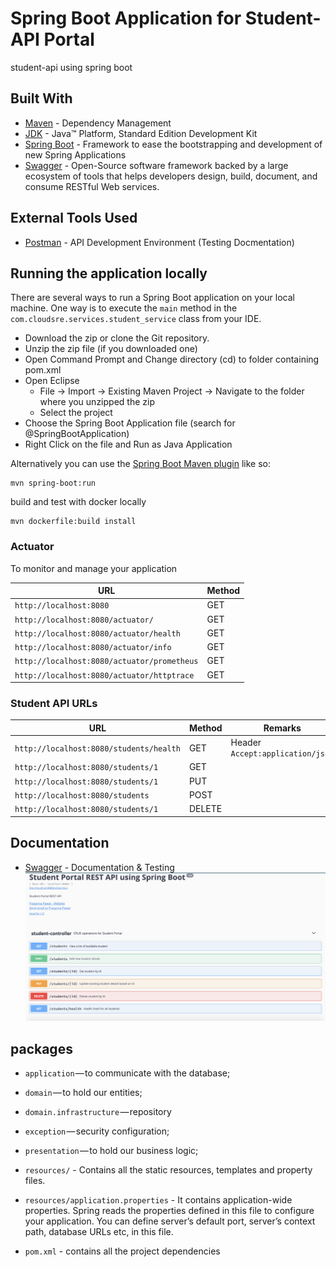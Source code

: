# Spring Boot Application for Student-API Portal
student-api using spring boot

## Built With

* 	[Maven](https://maven.apache.org/) - Dependency Management
* 	[JDK](http://www.oracle.com/technetwork/java/javase/downloads/jdk8-downloads-2133151.html) - Java™ Platform, Standard Edition Development Kit
* 	[Spring Boot](https://spring.io/projects/spring-boot) - Framework to ease the bootstrapping and development of new Spring Applications
* 	[Swagger](https://swagger.io/) - Open-Source software framework backed by a large ecosystem of tools that helps developers design, build, document, and consume RESTful Web services.

## External Tools Used

* [Postman](https://www.getpostman.com/) - API Development Environment (Testing Docmentation)


## Running the application locally

There are several ways to run a Spring Boot application on your local machine. One way is to execute the `main` method in the `com.cloudsre.services.student_service` class from your IDE.

- Download the zip or clone the Git repository.
- Unzip the zip file (if you downloaded one)
- Open Command Prompt and Change directory (cd) to folder containing pom.xml
- Open Eclipse
   - File -> Import -> Existing Maven Project -> Navigate to the folder where you unzipped the zip
   - Select the project
- Choose the Spring Boot Application file (search for @SpringBootApplication)
- Right Click on the file and Run as Java Application

Alternatively you can use the [Spring Boot Maven plugin](https://docs.spring.io/spring-boot/docs/current/reference/html/build-tool-plugins-maven-plugin.html) like so:

```shell
mvn spring-boot:run
```
build and test with docker locally
```shell
mvn dockerfile:build install
```

### Actuator

To monitor and manage your application

|  URL |  Method |
|----------|--------------|
|`http://localhost:8080`  						| GET |
|`http://localhost:8080/actuator/`             | GET |
|`http://localhost:8080/actuator/health`    	| GET |
|`http://localhost:8080/actuator/info`      	| GET |
|`http://localhost:8080/actuator/prometheus`| GET |
|`http://localhost:8080/actuator/httptrace` | GET |


### Student API URLs

|  URL |  Method | Remarks |
|----------|--------------|--------------|
|`http://localhost:8080/students/health`                           | GET | Header `Accept:application/json`
|`http://localhost:8080/students/1`                                | GET | |
|`http://localhost:8080/students/1`                                | PUT | |
|`http://localhost:8080/students`                                  | POST| |
|`http://localhost:8080/students/1`                                | DELETE | |


## Documentation
* [Swagger](http://localhost:8088/swagger-ui.html) - Documentation & Testing
![Alt text](https://github.com/prasanna12510/student-restful-api/blob/master/doc/img/swagger-ui-docs.png?raw=true "swagger-ui-docs")



## packages

- `application` — to communicate with the database;
- `domain` — to hold our entities;
- `domain.infrastructure` — repository
- `exception` — security configuration;
- `presentation` — to hold our business logic;

- `resources/` - Contains all the static resources, templates and property files.
- `resources/application.properties` - It contains application-wide properties. Spring reads the properties defined in this file to configure your application. You can define server’s default port, server’s context path, database URLs etc, in this file.


- `pom.xml` - contains all the project dependencies
